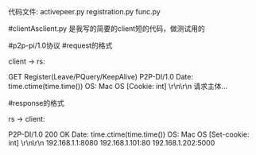 代码文件:
    activepeer.py
    registration.py
    func.py

#clientAsclient.py 是我写的简要的client短的代码，做测试用的

#p2p-pi/1.0协议
#request的格式

client -> rs:

GET Register(Leave/PQuery/KeepAlive) P2P-DI/1.0
Date: time.ctime(time.time())
OS: Mac OS
[Cookie: int]
\r\n\r\n
请求主体...



#response的格式

rs -> client:

P2P-DI/1.0 200 OK
Date: time.ctime(time.time())
OS: Mac OS
[Set-cookie: int]
\r\n\r\n
192.168.1.1:8080
192.168.1.101:80
192.168.1.202:5000

